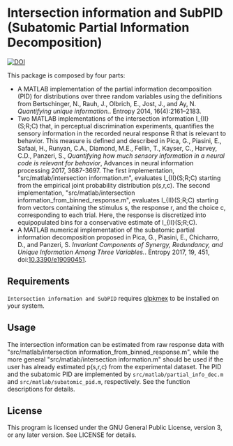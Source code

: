 # Intersection information and SubPID (Subatomic Partial Information Decomposition)

[![DOI](https://zenodo.org/badge/61385385.svg)](https://zenodo.org/badge/latestdoi/61385385)

This package is composed by four parts:

- A MATLAB implementation of the partial information decomposition
  (PID) for distributions over three random variables using the
  definitions from Bertschinger, N., Rauh, J., Olbrich, E., Jost, J.,
  and Ay, N. *Quantifying unique information.*. Entropy 2014,
  16(4):2161–2183.
- Two MATLAB implementations of the intersection information I_{II}(S;R;C)
  that, in perceptual discrimination experiments, quantifies the sensory 
  information in the recorded neural response R that is relevant to behavior.
  This measure is defined and described in Pica, G., Piasini, E., Safaai, H., 
  Runyan, C.A., Diamond, M.E., Fellin, T., Kayser, C., Harvey, C.D., Panzeri, S.,
  *Quantifying how much sensory information in a neural code is 
  relevant for behavior*, Advances in neural information processing 2017, 3687-3697.
  The first implementation, "src/matlab/intersection information.m", evaluates 
  I_{II}(S;R;C) starting from the empirical joint probability distribution p(s,r,c).
  The second implementation, "src/matlab/intersection information_from_binned_response.m", 
  evaluates I_{II}(S;R;C) starting from vectors containing the stimulus s, the response r, 
  and the choice c, corresponding to each trial. Here, the response is discretized into equipopulated
  bins for a conservative estimate of I_{II}(S;R;C).
- A MATLAB numerical implementation of the subatomic partial
  information decomposition proposed in Pica, G., Piasini, E.,
  Chicharro, D., and Panzeri, S. *Invariant Components of Synergy,
  Redundancy, and Unique Information Among Three Variables.*. Entropy
  2017, 19, 451,
  doi:[10.3390/e19090451](https://dx.doi.org/10.3390/e19090451).

## Requirements

`Intersection information and SubPID` requires [glpkmex](https://github.com/blegat/glpkmex) to be
installed on your system.

## Usage

The intersection information can be estimated from raw response data
with "src/matlab/intersection information_from_binned_response.m", 
while the more general "src/matlab/intersection information.m" should 
be used if the user has already estimated p(s,r,c) from the experimental dataset.
The PID and the subatomic PID are implemented by `src/matlab/partial_info_dec.m`
and `src/matlab/subatomic_pid.m`, respectively. See the function
descriptions for details.

## License
	
This program is licensed under the GNU General Public License, version
3, or any later version. See LICENSE for details.

